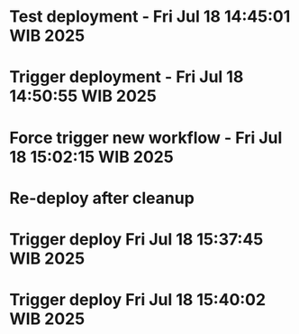 # Test deployment - Fri Jul 18 14:45:01 WIB 2025
# Trigger deployment - Fri Jul 18 14:50:55 WIB 2025
# Force trigger new workflow - Fri Jul 18 15:02:15 WIB 2025
# Re-deploy after cleanup
# Trigger deploy Fri Jul 18 15:37:45 WIB 2025
# Trigger deploy Fri Jul 18 15:40:02 WIB 2025
